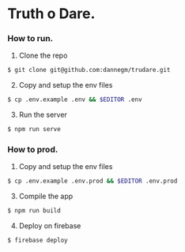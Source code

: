 # Truth o Dare.

### How to run.

1. Clone the repo

```bash
$ git clone git@github.com:dannegm/trudare.git
```

2. Copy and setup the env files

```bash
$ cp .env.example .env && $EDITOR .env
```

3. Run the server

```bash
$ npm run serve
```

### How to prod.

1. Copy and setup the env files

```bash
$ cp .env.example .env.prod && $EDITOR .env.prod
```

3. Compile the app

```bash
$ npm run build
```

4. Deploy on firebase

```bash
$ firebase deploy
```

